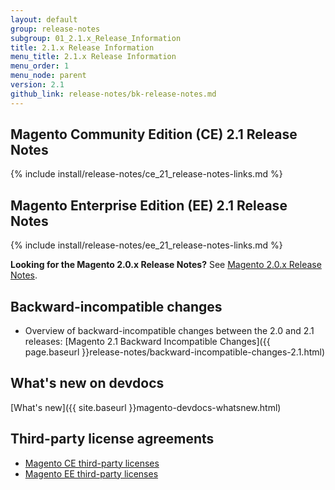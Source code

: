 ```yaml
---
layout: default
group: release-notes
subgroup: 01_2.1.x_Release_Information
title: 2.1.x Release Information
menu_title: 2.1.x Release Information
menu_order: 1
menu_node: parent
version: 2.1
github_link: release-notes/bk-release-notes.md
---
```


## Magento Community Edition (CE) 2.1 Release Notes
{% include install/release-notes/ce_21_release-notes-links.md %}

## Magento Enterprise Edition (EE) 2.1 Release Notes

{% include install/release-notes/ee_21_release-notes-links.md %}

**Looking for the Magento 2.0.x Release Notes?** See <a href="{{site.gdeurl}}release-notes/bk-release-notes.html" target="_blank">Magento 2.0.x Release Notes</a>. 

## Backward-incompatible changes

*	Overview of backward-incompatible changes between the 2.0 and 2.1 releases: [Magento 2.1 Backward Incompatible Changes]({{ page.baseurl }}release-notes/backward-incompatible-changes-2.1.html)

## What's new on devdocs
[What's new]({{ site.baseurl }}magento-devdocs-whatsnew.html)


## Third-party license agreements

*	[Magento CE third-party licenses]({{page.baseurl}}release-notes/thirdparty_ce.html)
*	[Magento EE third-party licenses]({{page.baseurl}}release-notes/thirdparty_ee.html)
